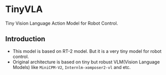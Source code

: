 # TinyVLA

Tiny Vision Language Action Model for Robot Control. 

## Introduction
- This model is based on RT-2 model. But it is a very tiny model for robot control. 
- Original architecture is based on tiny but robust VLM(Vision Language Models) like `MiniCPM-V2`, `Internlm-xomposer2-vl` and etc. 

